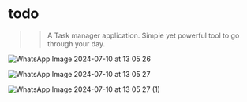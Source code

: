 # todo
>> A Task manager application.
>>  Simple yet powerful tool to go through your day.



![WhatsApp Image 2024-07-10 at 13 05 26](https://github.com/Ajitesh2003/todo/assets/102417577/09daf6d3-e046-406f-b859-240d80804bae)



![WhatsApp Image 2024-07-10 at 13 05 27](https://github.com/Ajitesh2003/todo/assets/102417577/8029729e-601f-4bc5-ac55-e43a9a63bf65)



![WhatsApp Image 2024-07-10 at 13 05 27 (1)](https://github.com/Ajitesh2003/todo/assets/102417577/bf1ba0e4-bd3a-4a05-bec0-8d49ba70e218)
